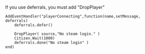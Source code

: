 If you use deferrals, you must add "DropPlayer" 

```
AddEventHandler("playerConnecting",function(name,setMessage, deferrals)
	deferrals.defer()

	DropPlayer( source,"No steam login." )
	Citizen.Wait(1000)
	deferrals.done("No steam login" )
end)
```
